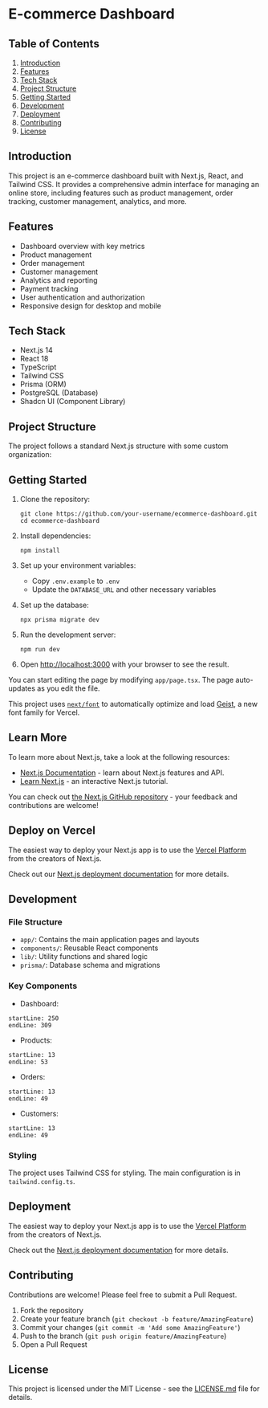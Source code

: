 # E-commerce Dashboard

## Table of Contents
1. [Introduction](#introduction)
2. [Features](#features)
3. [Tech Stack](#tech-stack)
4. [Project Structure](#project-structure)
5. [Getting Started](#getting-started)
6. [Development](#development)
7. [Deployment](#deployment)
8. [Contributing](#contributing)
9. [License](#license)

## Introduction

This project is an e-commerce dashboard built with Next.js, React, and Tailwind CSS. It provides a comprehensive admin interface for managing an online store, including features such as product management, order tracking, customer management, analytics, and more.

## Features

- Dashboard overview with key metrics
- Product management
- Order management
- Customer management
- Analytics and reporting
- Payment tracking
- User authentication and authorization
- Responsive design for desktop and mobile

## Tech Stack

- Next.js 14
- React 18
- TypeScript
- Tailwind CSS
- Prisma (ORM)
- PostgreSQL (Database)
- Shadcn UI (Component Library)

## Project Structure

The project follows a standard Next.js structure with some custom organization:

## Getting Started

1. Clone the repository:
   ```
   git clone https://github.com/your-username/ecommerce-dashboard.git
   cd ecommerce-dashboard
   ```

2. Install dependencies:
   ```
   npm install
   ```

3. Set up your environment variables:
   - Copy `.env.example` to `.env`
   - Update the `DATABASE_URL` and other necessary variables

4. Set up the database:
   ```
   npx prisma migrate dev
   ```

5. Run the development server:
   ```
   npm run dev
   ```

6. Open [http://localhost:3000](http://localhost:3000) with your browser to see the result.

You can start editing the page by modifying `app/page.tsx`. The page auto-updates as you edit the file.

This project uses [`next/font`](https://nextjs.org/docs/app/building-your-application/optimizing/fonts) to automatically optimize and load [Geist](https://vercel.com/font), a new font family for Vercel.

## Learn More

To learn more about Next.js, take a look at the following resources:

- [Next.js Documentation](https://nextjs.org/docs) - learn about Next.js features and API.
- [Learn Next.js](https://nextjs.org/learn) - an interactive Next.js tutorial.

You can check out [the Next.js GitHub repository](https://github.com/vercel/next.js) - your feedback and contributions are welcome!

## Deploy on Vercel

The easiest way to deploy your Next.js app is to use the [Vercel Platform](https://vercel.com/new?utm_medium=default-template&filter=next.js&utm_source=create-next-app&utm_campaign=create-next-app-readme) from the creators of Next.js.

Check out our [Next.js deployment documentation](https://nextjs.org/docs/app/building-your-application/deploying) for more details.

## Development

### File Structure

- `app/`: Contains the main application pages and layouts
- `components/`: Reusable React components
- `lib/`: Utility functions and shared logic
- `prisma/`: Database schema and migrations

### Key Components

- Dashboard: 
```typescript:app/(dashboard)/admin/page.tsx
startLine: 250
endLine: 309
```

- Products: 
```typescript:app/(dashboard)/products/page.tsx
startLine: 13
endLine: 53
```

- Orders: 
```typescript:app/(dashboard)/orders/page.tsx
startLine: 13
endLine: 49
```

- Customers: 
```typescript:app/(dashboard)/customers/page.tsx
startLine: 13
endLine: 49
```

### Styling

The project uses Tailwind CSS for styling. The main configuration is in `tailwind.config.ts`.

## Deployment

The easiest way to deploy your Next.js app is to use the [Vercel Platform](https://vercel.com/new?utm_medium=default-template&filter=next.js&utm_source=create-next-app&utm_campaign=create-next-app-readme) from the creators of Next.js.

Check out the [Next.js deployment documentation](https://nextjs.org/docs/deployment) for more details.

## Contributing

Contributions are welcome! Please feel free to submit a Pull Request.

1. Fork the repository
2. Create your feature branch (`git checkout -b feature/AmazingFeature`)
3. Commit your changes (`git commit -m 'Add some AmazingFeature'`)
4. Push to the branch (`git push origin feature/AmazingFeature`)
5. Open a Pull Request

## License

This project is licensed under the MIT License - see the [LICENSE.md](LICENSE.md) file for details.
